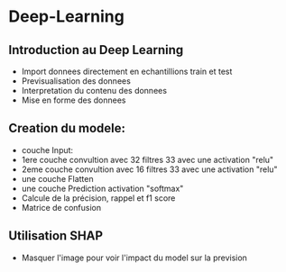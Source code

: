 # Deep-Learning
##
## Introduction au Deep Learning
- Import donnees directement en echantillions train et test
- Previsualisation des donnees
- Interpretation du contenu des donnees
- Mise en forme des donnees
## Creation du modele: 
- couche Input: 
- 1ere couche convultion avec 32 filtres 33 avec une activation "relu" 
- 2eme couche convultion avec 16 filtres 33 avec une activation "relu" 
- une couche Flatten 
- une couche Prediction activation "softmax"
- Calcule de la précision, rappel et f1 score
- Matrice de confusion
## Utilisation SHAP
- Masquer l'image pour voir l'impact du model sur la prevision
